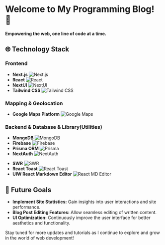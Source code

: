 # Welcome to My Programming Blog! 🚀

**Empowering the web, one line of code at a time.**

## 🌐 Technology Stack

### Frontend
- **Next.js** ![Next.js](https://img.shields.io/badge/Next.js-black?style=flat&logo=next.js)
- **React** ![React](https://img.shields.io/badge/React-20232A?style=flat&logo=react&logoColor=61DAFB)
- **NextUI** ![NextUI](https://img.shields.io/badge/NextUI-purple?style=flat&logo=nextui)
- **Tailwind CSS** ![Tailwind CSS](https://img.shields.io/badge/Tailwind_CSS-38B2AC?style=flat&logo=tailwind-css&logoColor=white)

### Mapping & Geolocation
- **Google Maps Platform** ![Google Maps](https://img.shields.io/badge/Google_Maps-4285F4?style=flat&logo=google-maps&logoColor=white)

### Backend & Database & Library(Utilities)
- **MongoDB** ![MongoDB](https://img.shields.io/badge/MongoDB-47A248?style=flat&logo=mongodb&logoColor=white)
- **Firebase** ![Firebase](https://img.shields.io/badge/Firebase-FFCA28?style=flat&logo=firebase&logoColor=white)
- **Prisma ORM** ![Prisma](https://img.shields.io/badge/Prisma-3982CE?style=flat&logo=prisma&logoColor=white)
- **NextAuth** ![NextAuth](https://img.shields.io/badge/NextAuth.js-000000?style=flat&logo=nextauth&logoColor=white)

<!-- ### Utilities -->
- **SWR** ![SWR](https://img.shields.io/badge/SWR-black?style=flat&logo=swr&logoColor=white)
- **React Toast** ![React Toast](https://img.shields.io/badge/React_Toast-FF5733?style=flat&logo=react)
- **UIW React Markdown Editor** ![React MD Editor](https://img.shields.io/badge/React_Markdown_Editor-333333?style=flat&logo=react)

## 🌱 Future Goals

- **Implement Site Statistics:** Gain insights into user interactions and site performance.
- **Blog Post Editing Features:** Allow seamless editing of written content.
- **UI Optimization:** Continuously improve the user interface for better aesthetics and functionality.

Stay tuned for more updates and tutorials as I continue to explore and grow in the world of web development!
